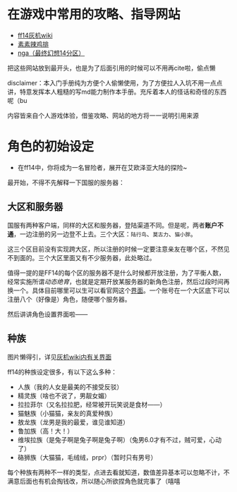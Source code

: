 # 在游戏中常用的攻略、指导网站
- [ff14灰机wiki](https://ff14.huijiwiki.com/wiki/%E9%A6%96%E9%A1%B5)
- [素素辣鸡排]()
- [nga（最终幻想14分区）]()

把这些网站放到最开头，也是为了后面引用的时候可以不用再cite啦，偷点懒

disclaimer：本入门手册纯为方便个人偷懒使用，为了方便拉人入坑不用一点点讲，特意发挥本人粗糙的写md能力制作本手册。充斥着本人的怪话和奇怪的东西呢（bu

内容皆来自个人游戏体验，借鉴攻略、网站的地方将一一说明引用来源

# 角色的初始设定
- 在ff14中，你将成为一名冒险者，展开在艾欧泽亚大陆的探险~

最开始，不得不先解释一下国服的服务器：
## 大区和服务器
国服有两种客户端，同样的大区和服务器，登陆渠道不同。但是呢，两者**账户不通**，一边注册的另一边登不上去。三个大区：`陆行鸟`、`莫古力`、`猫小胖`。

这三个区目前没有实现跨大区，所以注册的时候一定要注意亲友在哪个区，不然见不到面的。三个大区里面又有不少服务器，此处略过。

值得一提的是FF14的每个区的服务器不是什么时候都开放注册，为了平衡人数，经常实施所谓*动态绝育*，也就是定期开放某服务器的新角色注册，然后过段时间再换一个。具体目前哪里可以生可以看官网这个[界面](https://ff.web.sdo.com/web8/index.html#/servers)。一个账号在一个大区底下可以注册八个（好像是）角色，随便哪个服务器。

然后讲讲角色设置界面啦——
## 种族

图片懒得引，详见[灰机wiki内有关界面](https://ff14.huijiwiki.com/wiki/%E7%A7%8D%E6%97%8F)

ff14的种族设定很多，有以下这么多种：
- 人族（我的人女是最美的不接受反驳）
- 精灵族（啥也不说了，男靓女媚）
- 拉拉菲尔（又名拉拉肥，经常被开玩笑说是食材——）
- 猫魅族（小猫猫，亲友的真爱种族）
- 敖龙族（龙男是我的最爱，谁见谁知道）
- 鲁加族（高！大！）
- 维埃拉族（是兔子啊是兔子啊是兔子啊）（兔男6.0才有不过，贼可爱，心动了）
- 硌狮族（大猫猫，毛绒绒，prpr）（暂时只有男号）

每个种族有两种不一样的类型，点进去看就知道，数值差异基本可以忽略不计，不满意后面也有机会掏钱改，所以随心所欲捏角色就完事了（嘻嘻
